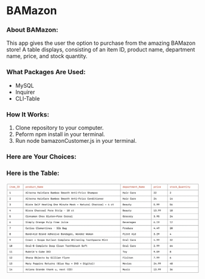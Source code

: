 # BAMazon

### About BAMazon:

This app gives the user the option to purchase from the amazing BAMazon store!  A table displays, consisting of an item ID, product name, department name, price, and stock quantity.

### What Packages Are Used:
* MySQL
* Inquirer
* CLI-Table

### How It Works:

1. Clone repository to your computer.
2. Peform npm install in your terminal.
3. Run node bamazonCustomer.js in your terminal.

### Here are Your Choices:


### Here is the Table:

![Image of BAMazon Customer Application Table](./images/BAMazonCustomerApplicationTable.png)